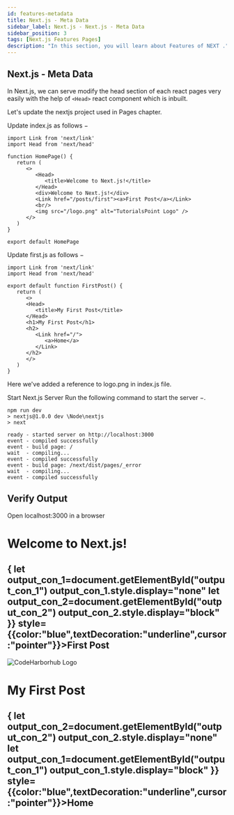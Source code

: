 ```yaml
---
id: features-metadata
title: Next.js - Meta Data
sidebar_label: Next.js - Next.js - Meta Data
sidebar_position: 3
tags: [Next.js Features Pages]
description: "In this section, you will learn about Features of NEXT ."
---
```

## Next.js - Meta Data

In Next.js, we can serve modify the head section of each react pages very easily with the help of ```<Head>``` react component which is inbuilt.

Let's update the nextjs project used in Pages chapter.

Update index.js as follows −

```
import Link from 'next/link'
import Head from 'next/head'

function HomePage() {
   return (
      <>
         <Head>
            <title>Welcome to Next.js!</title>
         </Head>
         <div>Welcome to Next.js!</div>
         <Link href="/posts/first"><a>First Post</a></Link>
         <br/>
         <img src="/logo.png" alt="TutorialsPoint Logo" />
      </>	    
   )
}

export default HomePage
```

Update first.js as follows −

```
import Link from 'next/link'
import Head from 'next/head'

export default function FirstPost() {
   return (
      <>
      <Head>
         <title>My First Post</title>
      </Head>
      <h1>My First Post</h1>
      <h2>
         <Link href="/">
            <a>Home</a>
         </Link>
      </h2>
      </>	  
   )
}
```

Here we've added a reference to logo.png in index.js file.

Start Next.js Server
Run the following command to start the server −.

```
npm run dev
> nextjs@1.0.0 dev \Node\nextjs
> next

ready - started server on http://localhost:3000
event - compiled successfully
event - build page: /
wait  - compiling...
event - compiled successfully
event - build page: /next/dist/pages/_error
wait  - compiling...
event - compiled successfully
```


## Verify Output

Open localhost:3000 in a browser

<BrowserWindow>
       <div id="output_con_1">
            <h1>Welcome to Next.js!</h1>
            <h2 onClick={()=>{
               let output_con_1=document.getElementById("output_con_1")
               output_con_1.style.display="none"
               let output_con_2=document.getElementById("output_con_2")
               output_con_2.style.display="block"
            }} style={{color:"blue",textDecoration:"underline",cursor:"pointer"}}>First Post</h2>
            <img src="/img/favicon_io/android-chrome-192x192.png" alt="CodeHarborhub Logo" style={{height:"5rem",width:"5rem"}} />
       </div>
       <div style={{display:"none"}} id="output_con_2">
            <h1>My First Post</h1>
            <h2 onClick={()=>{
               let output_con_2=document.getElementById("output_con_2")
               output_con_2.style.display="none"
               let output_con_1=document.getElementById("output_con_1")
               output_con_1.style.display="block"
            }} style={{color:"blue",textDecoration:"underline",cursor:"pointer"}}>Home</h2>
       </div>
</BrowserWindow>